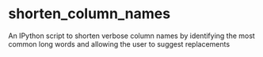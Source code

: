 shorten_column_names
====================

An IPython script to shorten verbose column names by identifying the most common long words and allowing the user to suggest replacements
